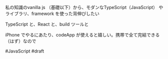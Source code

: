 

私の知識のvanilla js （基礎以下）から、モダンなTypeScript（JavaScript） やライブラリ、framework を使った背伸びしたい

TypeScript と、React と、build ツールと

iPhone でやるにあたり、codeApp が使えると嬉しい。携帯で全て完結できる（はず）なので

#JavaScript #draft 